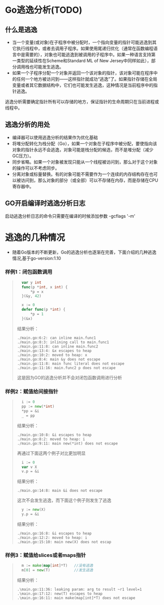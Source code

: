 
# Go逃逸分析(TODO)
## 什么是逃逸
* 当一个变量(或对象)在子程序中被分配时，一个指向变量的指针可能逃逸到其它执行线程中，或者去调用子程序。如果使用尾递归优化（通常在函数编程语言中是需要的），对象也可能逃逸到被调用的子程序中。如果一种语言支持第一类型的延续性在Scheme和Standard ML of New Jersey中同样如此），部分调用栈也可能发生逃逸。
* 如果一个子程序分配一个对象并返回一个该对象的指针，该对象可能在程序中的任何一个地方被访问到——这样指针就成功“逃逸”了。如果指针存储在全局变量或者其它数据结构中，它们也可能发生逃逸，这种情况是当前程序中的指针逃逸。

逃逸分析需要确定指针所有可以存储的地方，保证指针的生命周期只在当前进程或线程中。

## 逃逸分析的用处
* 编译器可以使用逃逸分析的结果作为优化基础
* 将堆分配转化为栈分配（Go），如果一个对象在子程序中被分配，要使指向该对象的指针永远不会逃逸，对象可能是栈分配的候选，而不是堆分配（减少GC压力）。
* 同步省略。如果一个对象被发现只能从一个线程被访问到，那么对于这个对象的操作可以不考虑同步。
* 分离对象或标量替换。有的对象可能不需要作为一个连续的内存结构存在也可以被访问到，那么对象的部分（或全部）可以不存储在内存，而是存储在CPU寄存器中。

## GO开启编译时逃逸分析日志
启动逃逸分析日志的命令只需要在编译的时候添加参数  -gcflags '-m'
   

# 逃逸的几种情况
* 随着Go版本的不断更新，Go的逃逸分析也逐渐在完善，下面介绍的几种逃逸情况,基于go-version:1.10
### 样例1：闭包函数调用 
> ```go
> 	var y int
> 	func(p *int, x int) {
> 		*p = x
> 	}(&y, 42)
> 
> 	x := 0
> 	defer func(p *int) {
> 		*p = 1
> 	}(&x)
> ```
> 结果分析：
> ```
> ./main.go:6:2: can inline main.func1
> ./main.go:8:3: inlining call to main.func1
> ./main.go:11:8: can inline main.func2
> ./main.go:13:4: &x escapes to heap
> ./main.go:10:2: moved to heap: x
> ./main.go:8:4: main &y does not escape
> ./main.go:11:8: main func literal does not escape
> ./main.go:11:16: main.func2 p does not escape
> ```
> 这是因为GO的逃逸分析并不会对闭包函数调用进行分析

### 样例2：赋值给间接指针
> ```go
>   i := 0
>   pp := new(*int)
>   *pp = &i
>   _ = pp
> ```
> 结果分析：
> ```
> ./main.go:10:8: &i escapes to heap
> ./main.go:8:2: moved to heap: i
> ./main.go:9:11: main new(*int) does not escape
> ```
> 再通过下面这两个例子对比更加明显  
> ```go
> 	i := 0
> 	var v X
> 	v.p = &i
> ```
> 结果分析：
> ```
> ./main.go:14:8: main &i does not escape
> ```
> 这次不会发生逃逸，而下面这个例子则发生了逃逸
> ```go
> 	y := new(X)
> 	y.p = &i 
> ```
> 结果分析：
> ```
> ./main.go:16:8: &i escapes to heap
> ./main.go:12:2: moved to heap: i
> ./main.go:15:10: main new(X) does not escap
> ```


### 样例3：赋值给slices或者maps指针
> ```go
> 	m := make(map[int]*T) 	//没有逃逸
> 	m[0] = new(T)           //发生逃逸
> ```
> 结果分析：
> ```
> .\main.go:11:36: leaking param: arg to result ~r1 level=1
> .\main.go:17:12: new(T) escapes to heap
> .\main.go:16:11: main make(map[int]*T) does not escape
> ```

